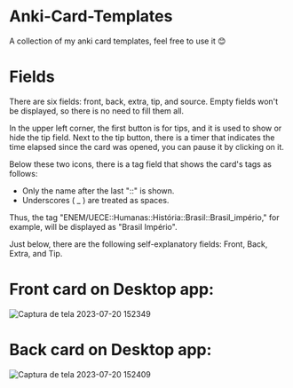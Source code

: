 # Anki-Card-Templates
A collection of my anki card templates, feel free to use it 😊
# Fields

There are six fields: front, back, extra, tip, and source.
Empty fields won't be displayed, so there is no need to fill them all.

In the upper left corner, the first button is for tips, and it is used to show or hide the tip field. Next to the tip button, there is a timer that indicates the time elapsed since the card was opened, you can pause it by clicking on it.

Below these two icons, there is a tag field that shows the card's tags as follows:
- Only the name after the last "::" is shown.
- Underscores ( _ ) are treated as spaces.

Thus, the tag "ENEM/UECE::Humanas::História::Brasil::Brasil_império," for example, will be displayed as "Brasil Império".

Just below, there are the following self-explanatory fields: Front, Back, Extra, and Tip.

# Front card on Desktop app:
![Captura de tela 2023-07-20 152349](https://github.com/SweetMeh/Anki-Card-Templates/assets/115176622/f1170ade-59d8-48b9-bb8d-53f1ef1e33e7)
# Back card on Desktop app:
![Captura de tela 2023-07-20 152409](https://github.com/SweetMeh/Anki-Card-Templates/assets/115176622/3203c2e7-f784-463d-a644-6dc5d1d357e3)

